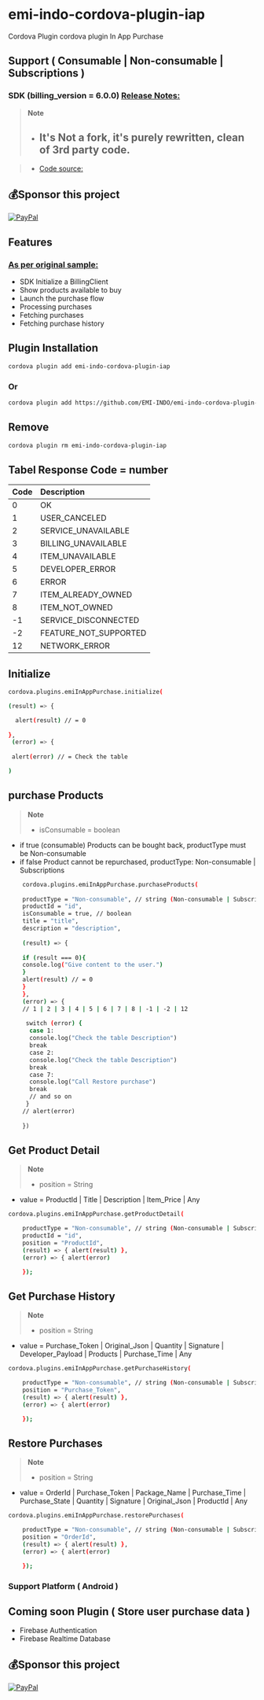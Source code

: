 # emi-indo-cordova-plugin-iap
 Cordova Plugin cordova plugin In App Purchase
 
 ## Support ( Consumable | Non-consumable | Subscriptions )

### SDK (billing_version = 6.0.0) [Release Notes:](https://developer.android.com/google/play/billing/release-notes)

 > __Note__
> - ## It's Not a fork, it's purely rewritten, clean of 3rd party code.

> - [Code source:](https://developer.android.com/google/play/billing/integrate)

## 💰Sponsor this project
  [![PayPal](https://img.shields.io/badge/PayPal-00457C?style=for-the-badge&logo=paypal&logoColor=white)](https://paypal.me/emiindo)  
  
  
  ## Features
  
 ###  [As per original sample:](https://developer.android.com/google/play/billing/integrate)
 
- SDK Initialize a BillingClient
- Show products available to buy
- Launch the purchase flow
- Processing purchases
- Fetching purchases
- Fetching purchase history


## Plugin Installation 

```sh
cordova plugin add emi-indo-cordova-plugin-iap
```
### Or
```sh
cordova plugin add https://github.com/EMI-INDO/emi-indo-cordova-plugin-iap
```
## Remove
```sh
cordova plugin rm emi-indo-cordova-plugin-iap
```

## Tabel Response Code = number

| Code | Description |
| :------- | :-------------------------------- |
| 0 | OK |
| 1 | USER_CANCELED |
| 2 | SERVICE_UNAVAILABLE |
| 3 | BILLING_UNAVAILABLE |
| 4 | ITEM_UNAVAILABLE |
| 5 | DEVELOPER_ERROR |
| 6 | ERROR |
| 7 | ITEM_ALREADY_OWNED |
| 8 | ITEM_NOT_OWNED |
| -1 | SERVICE_DISCONNECTED |
| -2 | FEATURE_NOT_SUPPORTED |
| 12 | NETWORK_ERROR |

## Initialize
```sh
cordova.plugins.emiInAppPurchase.initialize(

(result) => { 

  alert(result) // = 0
  
},
 (error) => { 
 
 alert(error) // = Check the table

)

```

## purchase Products
> __Note__
> - isConsumable = boolean
- if true (consumable) Products can be bought back, productType must be Non-consumable
- if false Product cannot be repurchased, productType: Non-consumable | Subscriptions

```sh
    cordova.plugins.emiInAppPurchase.purchaseProducts(
    
    productType = "Non-consumable", // string (Non-consumable | Subscriptions)
    productId = "id",
    isConsumable = true, // boolean
    title = "title",
    description = "description",
    
    (result) => { 
    
    if (result === 0){
    console.log("Give content to the user.")
    }
    alert(result) // = 0
    }
    },
    (error) => { 
    // 1 | 2 | 3 | 4 | 5 | 6 | 7 | 8 | -1 | -2 | 12 
   
     switch (error) {
      case 1:
      console.log("Check the table Description")
      break
      case 2:
      console.log("Check the table Description")
      break
      case 7:
      console.log("Call Restore purchase")
      break
      // and so on
     }
    // alert(error)
    
    })
   ```



##  Get Product Detail

> __Note__
> - position = String
- value = ProductId | Title | Description | Item_Price | Any 

```sh
cordova.plugins.emiInAppPurchase.getProductDetail(

    productType = "Non-consumable", // string (Non-consumable | Subscriptions)
    productId = "id",
    position = "ProductId", 
    (result) => { alert(result) },
    (error) => { alert(error)

    });
```

##  Get Purchase History

> __Note__
> - position = String
- value = Purchase_Token | Original_Json | Quantity | Signature | Developer_Payload | Products | Purchase_Time | Any

```sh
cordova.plugins.emiInAppPurchase.getPurchaseHistory(

    productType = "Non-consumable", // string (Non-consumable | Subscriptions)
    position = "Purchase_Token", 
    (result) => { alert(result) },
    (error) => { alert(error)

    });
```


##  Restore Purchases

> __Note__
> - position = String
- value = OrderId | Purchase_Token | Package_Name | Purchase_Time | Purchase_State | Quantity | Signature | Original_Json | ProductId | Any

```sh
cordova.plugins.emiInAppPurchase.restorePurchases(

    productType = "Non-consumable", // string (Non-consumable | Subscriptions)
    position = "OrderId", 
    (result) => { alert(result) },
    (error) => { alert(error)

    });
```

### Support Platform ( Android )

## Coming soon Plugin ( Store user purchase data )

- Firebase Authentication
- Firebase Realtime Database

## 💰Sponsor this project
  [![PayPal](https://img.shields.io/badge/PayPal-00457C?style=for-the-badge&logo=paypal&logoColor=white)](https://paypal.me/emiindo) 
